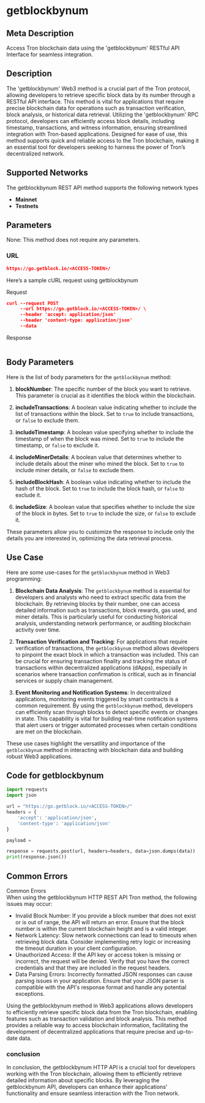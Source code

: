 # getblockbynum


## Meta Description
Access Tron blockchain data using the 'getblockbynum' RESTful API Interface for seamless integration.

## Description
The 'getblockbynum' Web3 method is a crucial part of the Tron protocol, allowing developers to retrieve specific block data by its number through a RESTful API interface. This method is vital for applications that require precise blockchain data for operations such as transaction verification, block analysis, or historical data retrieval. Utilizing the 'getblockbynum' RPC protocol, developers can efficiently access block details, including timestamp, transactions, and witness information, ensuring streamlined integration with Tron-based applications. Designed for ease of use, this method supports quick and reliable access to the Tron blockchain, making it an essential tool for developers seeking to harness the power of Tron’s decentralized network.

## Supported Networks
The getblockbynum REST API method supports the following network types
- **Mainnet**
- **Testnets**

## Parameters

None: This method does not require any parameters.

### URL
```json
https://go.getblock.io/<ACCESS-TOKEN>/
```
Here’s a sample cURL request using getblockbynum

Request
```json
curl --request POST 
     --url https://go.getblock.io/<ACCESS-TOKEN>/ \
     --header 'accept: application/json' 
     --header 'content-type: application/json' 
     --data 
```

Response
```json


```
## Body Parameters

Here is the list of body parameters for the `getblockbynum` method:

1. **blockNumber**: The specific number of the block you want to retrieve. This parameter is crucial as it identifies the block within the blockchain.

2. **includeTransactions**: A boolean value indicating whether to include the list of transactions within the block. Set to `true` to include transactions, or `false` to exclude them.

3. **includeTimestamp**: A boolean value specifying whether to include the timestamp of when the block was mined. Set to `true` to include the timestamp, or `false` to exclude it.

4. **includeMinerDetails**: A boolean value that determines whether to include details about the miner who mined the block. Set to `true` to include miner details, or `false` to exclude them.

5. **includeBlockHash**: A boolean value indicating whether to include the hash of the block. Set to `true` to include the block hash, or `false` to exclude it. 

6. **includeSize**: A boolean value that specifies whether to include the size of the block in bytes. Set to `true` to include the size, or `false` to exclude it.

These parameters allow you to customize the response to include only the details you are interested in, optimizing the data retrieval process.

## Use Case

Here are some use-cases for the `getblockbynum` method in Web3 programming:

1. **Blockchain Data Analysis**: The `getblockbynum` method is essential for developers and analysts who need to extract specific data from the blockchain. By retrieving blocks by their number, one can access detailed information such as transactions, block rewards, gas used, and miner details. This is particularly useful for conducting historical analysis, understanding network performance, or auditing blockchain activity over time.

2. **Transaction Verification and Tracking**: For applications that require verification of transactions, the `getblockbynum` method allows developers to pinpoint the exact block in which a transaction was included. This can be crucial for ensuring transaction finality and tracking the status of transactions within decentralized applications (dApps), especially in scenarios where transaction confirmation is critical, such as in financial services or supply chain management.

3. **Event Monitoring and Notification Systems**: In decentralized applications, monitoring events triggered by smart contracts is a common requirement. By using the `getblockbynum` method, developers can efficiently scan through blocks to detect specific events or changes in state. This capability is vital for building real-time notification systems that alert users or trigger automated processes when certain conditions are met on the blockchain.

These use cases highlight the versatility and importance of the `getblockbynum` method in interacting with blockchain data and building robust Web3 applications.

## Code for getblockbynum


```python
import requests
import json

url = "https://go.getblock.io/<ACCESS-TOKEN>/"
headers = {
    'accept': 'application/json',
    'content-type': 'application/json'
}

payload = 

response = requests.post(url, headers=headers, data=json.dumps(data))
print(response.json())
```
## Common Errors

Common Errors  
When using the getblockbynum HTTP REST API Tron method, the following issues may occur:  
- Invalid Block Number: If you provide a block number that does not exist or is out of range, the API will return an error. Ensure that the block number is within the current blockchain height and is a valid integer.  
- Network Latency: Slow network connections can lead to timeouts when retrieving block data. Consider implementing retry logic or increasing the timeout duration in your client configuration.  
- Unauthorized Access: If the API key or access token is missing or incorrect, the request will be denied. Verify that you have the correct credentials and that they are included in the request headers.  
- Data Parsing Errors: Incorrectly formatted JSON responses can cause parsing issues in your application. Ensure that your JSON parser is compatible with the API's response format and handle any potential exceptions.

Using the getblockbynum method in Web3 applications allows developers to efficiently retrieve specific block data from the Tron blockchain, enabling features such as transaction validation and block analysis. This method provides a reliable way to access blockchain information, facilitating the development of decentralized applications that require precise and up-to-date data.

### conclusion

In conclusion, the getblockbynum HTTP API is a crucial tool for developers working with the Tron blockchain, allowing them to efficiently retrieve detailed information about specific blocks. By leveraging the getblockbynum API, developers can enhance their applications' functionality and ensure seamless interaction with the Tron network.
